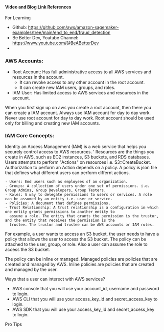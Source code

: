 

#### Video and Blog Link References
 For Learning

 - Github: https://github.com/aws/amazon-sagemaker-examples/tree/main/end_to_end/fraud_detection
 - Be Better Dev, Youtube Channel: https://www.youtube.com/@BeABetterDev
 - 


### AWS Accounts:
 - Root Account: Has full administrative access to all AWS services and resources in the account.
   - It can revoke access to any other account in the root account.
   - It can create new IAM users, groups, and roles.
 - IAM User: Has limited access to AWS services and resources in the account.

When you first sign up on aws you create a root account, then there you can create a IAM account. 
Always use IAM account for day to day work. Never use root account for day to day work. Root account should 
be used only for billing and creating new IAM accounts.

### IAM Core Concepts:
Identity an Access Management (IAM) is a web service that helps you securely control access to AWS resources. '
Resources are the things you create in AWS, such as EC2 instances, S3 buckets, and RDS databases. Users attempts to perform
"Actions" on resources i.e. S3::CreateBucket. Authorization to perform an Action depends on a policy. A policy is json file 
that defines what different users can perform differnt actions.

    - Users: End users such as employees of an organization.
    - Groups: A collection of users under one set of permissions. i.e. Group Admins, Group Developers, Group Testers.
    - Roles: A way to delegate permissions to users or services. A role can be assumed by an entity i.e. user or service.
    - Policies: A document that defines permissions.
    - Trust Relationship: A trust relationship is a configuration in which one entity grants permissions to another entity to 
      assume a role. The entity that grants the permission is the trustor, and the entity that receives the permission is the 
      trustee. The trustor and trustee can be AWS accounts or IAM roles.

For example, a user wants to access an S3 bucket, the user needs to have a policy that allows the user to access the S3 bucket.
The policy can be attached to the user, group, or role. Also a user can assume the role to access the S3 bucket.

The policy can be inline or managed. Managed policies are policies that
are created and managed by AWS. Inline policies are policies that are created and managed by the user.

Ways that a user can interect with AWS services?
- AWS console that you will use your account_id, username and password to login.
- AWS CLI that you will use your access_key_id and secret_access_key to login.
- AWS SDK that you will use your access_key_id and secret_access_key to login.

Pro Tips
